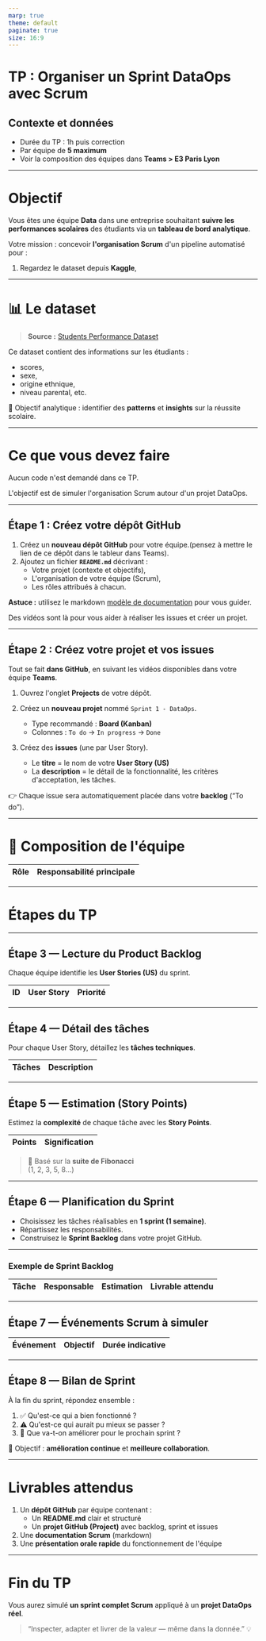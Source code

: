 ```yaml
---
marp: true
theme: default
paginate: true
size: 16:9
---
```


#  TP : Organiser un Sprint DataOps avec Scrum  
## Contexte et données

-  Durée du TP : 1h puis correction  
- Par équipe de **5 maximum**  
- Voir la composition des équipes dans **Teams > E3 Paris Lyon**

---

#  Objectif

Vous êtes une équipe **Data** dans une entreprise souhaitant **suivre les performances scolaires** des étudiants via un **tableau de bord analytique**.

Votre mission : concevoir **l'organisation Scrum** d'un pipeline automatisé pour :

1. Regardez le dataset depuis **Kaggle**,  

---

# 📊 Le dataset

> **Source :** [Students Performance Dataset](https://www.kaggle.com/datasets/rabieelkharoua/students-performance-dataset)

Ce dataset contient des informations sur les étudiants :
- scores,  
- sexe,  
- origine ethnique,  
- niveau parental, etc.

🎯 Objectif analytique : identifier des **patterns** et **insights** sur la réussite scolaire.

---

#  Ce que vous devez faire

Aucun code n'est demandé dans ce TP.

L'objectif est de simuler l'organisation Scrum autour d'un projet DataOps.

---

## Étape 1 : Créez votre dépôt GitHub

1. Créez un **nouveau dépôt GitHub** pour votre équipe.(pensez à mettre le lien de ce dépôt dans le tableur dans Teams).
2. Ajoutez un fichier **`README.md`** décrivant :
   - Votre projet (contexte et objectifs),
   - L'organisation de votre équipe (Scrum),
   - Les rôles attribués à chacun.

 **Astuce :** utilisez le markdown [modèle de documentation](./tp_scum.md) pour vous guider.

 Des vidéos sont là pour vous aider à réaliser les issues et créer un projet.

---

## Étape 2 : Créez votre projet et vos issues

Tout se fait **dans GitHub**, en suivant les vidéos disponibles dans votre équipe **Teams**.

1. Ouvrez l'onglet **Projects** de votre dépôt.  
2. Créez un **nouveau projet** nommé `Sprint 1 - DataOps`.  
   - Type recommandé : **Board (Kanban)**  
   - Colonnes : `To do` → `In progress` → `Done`  

3. Créez des **issues** (une par User Story).  
   - Le **titre** = le nom de votre **User Story (US)**  
   - La **description** = le détail de la fonctionnalité, les critères d'acceptation, les tâches.

👉 Chaque issue sera automatiquement placée dans votre **backlog** (“To do”).

---

# 👥 Composition de l'équipe

| Rôle | Responsabilité principale |
| ---- | -------------------------- |


---

# Étapes du TP

---

##  Étape 3 — Lecture du Product Backlog

Chaque équipe identifie les **User Stories (US)** du sprint.

| ID | User Story | Priorité |
|----|-------------|----------|


---

## Étape 4 — Détail des tâches

Pour chaque User Story, détaillez les **tâches techniques**.

| Tâches | Description |
|--------|--------------|


---

## Étape 5 — Estimation (Story Points)

Estimez la **complexité** de chaque tâche avec les **Story Points**.

| Points | Signification |
| ------- | -------------- |


> 📐 Basé sur la **suite de Fibonacci**  
> (1, 2, 3, 5, 8…)

---

## Étape 6 — Planification du Sprint

- Choisissez les tâches réalisables en **1 sprint (1 semaine)**.  
- Répartissez les responsabilités.  
- Construisez le **Sprint Backlog** dans votre projet GitHub.

---

### Exemple de Sprint Backlog

| Tâche | Responsable | Estimation | Livrable attendu |
|-------|--------------|-------------|------------------|


---

##  Étape 7 — Événements Scrum à simuler

| Événement | Objectif | Durée indicative |
|------------|-----------|------------------|


---

##  Étape 8 — Bilan de Sprint

À la fin du sprint, répondez ensemble :

1. ✅ Qu'est-ce qui a bien fonctionné ?  
2. ⚠️ Qu'est-ce qui aurait pu mieux se passer ?  
3. 🚀 Que va-t-on améliorer pour le prochain sprint ?

🎯 Objectif : **amélioration continue** et **meilleure collaboration**.

---

#  Livrables attendus

1. Un **dépôt GitHub** par équipe contenant :
   - Un **README.md** clair et structuré  
   - Un **projet GitHub (Project)** avec backlog, sprint et issues  
2. Une **documentation Scrum** (markdown)
3. Une **présentation orale rapide** du fonctionnement de l'équipe  

---

#  Fin du TP

Vous aurez simulé **un sprint complet Scrum** appliqué à un **projet DataOps réel**.

> “Inspecter, adapter et livrer de la valeur — même dans la donnée.” 💡
